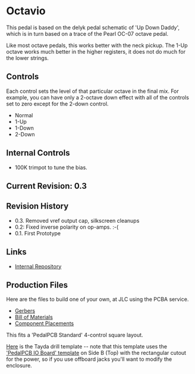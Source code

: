 # Octavio

This pedal is based on the delyk pedal schematic of 'Up Down Daddy', which is in turn
based on a trace of the Pearl OC-07 octave pedal.

Like most octave pedals, this works better with the neck pickup.  The 1-Up octave
works much better in the higher registers, it does not do much for the lower
strings.

## Controls

Each control sets the level of that particular octave in the final mix.
For example, you can have only a 2-octave down effect with all of the controls
set to zero except for the 2-down control.

*  Normal
*  1-Up
*  1-Down
*  2-Down

## Internal Controls

* 100K trimpot to tune the bias.

## Current Revision: 0.3

## Revision History

* 0.3.  Removed vref output cap, silkscreen cleanups
* 0.2:  Fixed inverse polarity on op-amps. :-(
* 0.1.  First Prototype


## Links

* [Internal Repository](https://github.com/z2amiller/fx-OneUpTwoDown)

## Production Files

Here are the files to build one of your own, at JLC using the PCBA service.

* [Gerbers](https://z2amiller.github.io/pedalfx/octavio/GERBER-Octavio.zip)
* [Bill of Materials](https://z2amiller.github.io/pedalfx/octavio/BOM-Octavio.csv)
* [Component Placements](https://z2amiller.github.io/pedalfx/octavio/CPL-Octavio.csv)

This fits a 'PedalPCB Standard' 4-control square layout.

[Here](https://drill.taydakits.com/box-designs/new?public_key=VzNRVkYzSm1uZ2xOZDdkOWMxQzZ2QT09Cg==)
is the Tayda drill template -- note that this template uses the
['PedalPCB IO Board' template](https://www.pedalpcb.com/product/pcb429/) on Side B (Top) with the
rectangular cutout for the power, so if you use offboard jacks you'll want to modify the enclosure.


